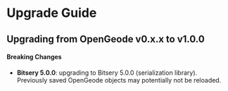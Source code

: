 # Upgrade Guide

## Upgrading from OpenGeode v0.x.x to v1.0.0

#### Breaking Changes

- **Bitsery 5.0.0**: upgrading to Bitsery 5.0.0 (serialization library). Previously saved OpenGeode objects may potentially not be reloaded. 
